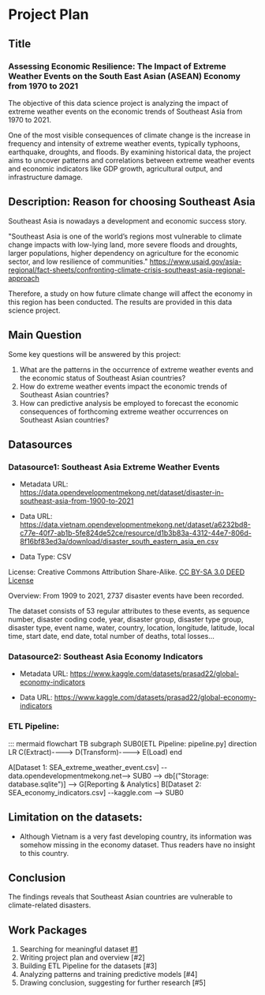 # Project Plan

## Title
<!-- Give your project a short title. -->
### Assessing Economic Resilience: The Impact of Extreme Weather Events on the South East Asian (ASEAN) Economy from 1970 to 2021
The objective of this data science project is analyzing the impact of extreme weather events on the economic trends of Southeast Asia from 1970 to 2021.

One of the most visible consequences of climate change is the increase in frequency and intensity of extreme weather events, typically typhoons, earthquake, droughts, and floods. By examining historical data, the project aims to uncover patterns and correlations between extreme weather events and economic indicators like GDP growth, agricultural output, and infrastructure damage. 

## Description: Reason for choosing Southeast Asia

Southeast Asia is nowadays a development and economic success story.

"Southeast Asia is one of the world’s regions most vulnerable to climate change impacts with low-lying land, more severe floods and droughts, larger populations, higher dependency on agriculture for the economic sector, and low resilience of communities."  https://www.usaid.gov/asia-regional/fact-sheets/confronting-climate-crisis-southeast-asia-regional-approach

 Therefore, a study on how future climate change will affect the economy in this region has been conducted. The results are provided in this data science project.

<!-- Describe your data science project in max. 200 words. Consider writing about why and how you attempt it. -->

## Main Question
<!-- Think about one main question you want to answer based on the data. -->

Some key questions will be answered by this project:
1. What are the patterns in the occurrence of extreme weather events and the economic status of Southeast Asian countries?
2. How do extreme weather events impact the economic trends of Southeast Asian countries?
3. How can predictive analysis be employed to forecast the economic consequences of forthcoming extreme weather occurrences on Southeast Asian countries?

## Datasources

<!-- Describe each datasources you plan to use in a section. Use the prefic "DatasourceX" where X is the id of the datasource. -->

### Datasource1: Southeast Asia Extreme Weather Events
* Metadata URL: https://data.opendevelopmentmekong.net/dataset/disaster-in-southeast-asia-from-1900-to-2021
* Data URL: https://data.vietnam.opendevelopmentmekong.net/dataset/a6232bd8-c77e-40f7-ab1b-5fe824de52ce/resource/d1b3b83a-4312-44e7-806d-8f16bf83ed3a/download/disaster_south_eastern_asia_en.csv

* Data Type: CSV

License: Creative Commons Attribution Share-Alike. [CC BY-SA 3.0 DEED License](https://creativecommons.org/licenses/by-sa/3.0/)

Overview:
From 1909 to 2021, 2737 disaster events have been recorded. 

The dataset consists of 53 regular attributes to these events, as sequence number, disaster coding code, year, disaster group, disaster type group, disaster type, event name, water, country, location, longitude, latitude, local time, start date, end date, total number of deaths, total losses...


### Datasource2: Southeast Asia Economy Indicators
* Metadata URL: https://www.kaggle.com/datasets/prasad22/global-economy-indicators

* Data URL: https://www.kaggle.com/datasets/prasad22/global-economy-indicators

### ETL Pipeline:
::: mermaid
flowchart TB
  subgraph SUB0[ETL Pipeline: pipeline.py]
    direction LR
    C(Extract)----> D(Transform)----> E(Load)
  end

  A[Dataset 1:
    SEA_extreme_weather_event.csv] --data.opendevelopmentmekong.net--> SUB0 --> db[("Storage: database.sqlite")] --> G[Reporting & Analytics] 
  B[Dataset 2:
    SEA_economy_indicators.csv] --kaggle.com --> SUB0

## Limitation on the datasets:
* Although Vietnam is a very fast developing country, its information was somehow missing in the economy dataset. Thus readers have no insight to this country. 

## Conclusion

The findings reveals that Southeast Asian countries are vulnerable to climate-related disasters.

## Work Packages

<!-- List of work packages ordered sequentially, each pointing to an issue with more details. -->

1. Searching for meaningful dataset [#1][i1]
2. Writing project plan and overview [#2]
3. Building ETL Pipeline for the datasets [#3]
4. Analyzing patterns and training predictive models [#4]
5. Drawing conclusion, suggesting for further research [#5]

[i1]: https://github.com/jvalue/made-template/issues/1
